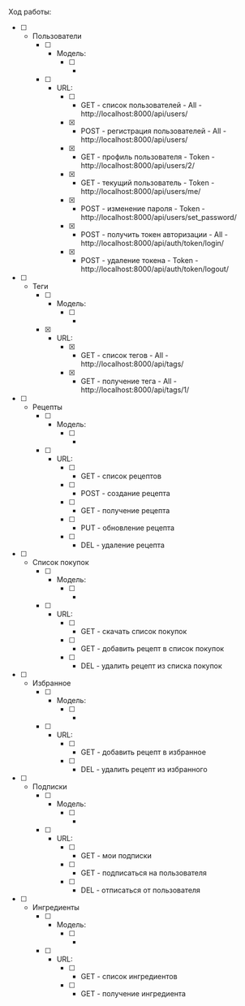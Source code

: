 Ход работы:

- [ ] - Пользователи
    - [ ] - Модель:
        - [ ] - 
    - [ ] - URL:
        - [ ] - GET - список пользователей - All - http://localhost:8000/api/users/
        - [x] - POST - регистрация пользователей - All - http://localhost:8000/api/users/
        - [x] - GET - профиль пользователя - Token - http://localhost:8000/api/users/2/
        - [x] - GET - текущий пользователь - Token - http://localhost:8000/api/users/me/
        - [x] - POST - изменение пароля - Token - http://localhost:8000/api/users/set_password/
        - [x] - POST - получить токен авторизации - All - http://localhost:8000/api/auth/token/login/
        - [x] - POST - удаление токена - Token  - http://localhost:8000/api/auth/token/logout/
- [ ] - Теги
    - [ ] - Модель:
        - [ ] - 
    - [X] - URL:
        - [X] - GET - список тегов - All - http://localhost:8000/api/tags/
        - [X] - GET - получение тега - All - http://localhost:8000/api/tags/1/
- [ ] - Рецепты
    - [ ] - Модель:
        - [ ] -
    - [ ] - URL:
        - [ ] - GET - список рецептов
        - [ ] - POST - создание рецепта
        - [ ] - GET - получение рецепта
        - [ ] - PUT - обновление рецепта
        - [ ] - DEL - удаление рецепта
- [ ] - Список покупок
    - [ ] - Модель:
        - [ ] - 
    - [ ] - URL:
        - [ ] - GET - скачать список покупок
        - [ ] - GET - добавить рецепт в список покупок
        - [ ] - DEL - удалить рецепт из списка покупок
- [ ] - Избранное
    - [ ] - Модель:
        - [ ] - 
    - [ ] - URL:
        - [ ] - GET - добавить рецепт в избранное
        - [ ] - DEL - удалить рецепт из избранного
- [ ] - Подписки
    - [ ] - Модель:
        - [ ] - 
    - [ ] - URL:
        - [ ] - GET - мои подписки
        - [ ] - GET - подписаться на пользователя
        - [ ] - DEL - отписаться от пользователя
- [ ] - Ингредиенты
    - [ ] - Модель:
        - [ ] - 
    - [ ] - URL:
        - [ ] - GET - список ингредиентов
        - [ ] - GET - получение ингредиента
